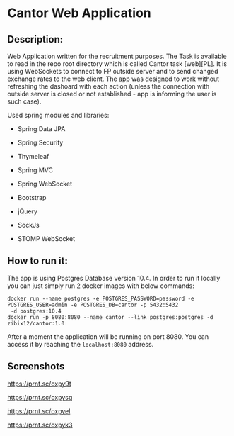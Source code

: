 # Cantor Web Application

## Description:

Web Application written for the recruitment purposes. The Task is available to read in the repo root directory which is called Cantor task [web][PL].
It is using WebSockets to connect to FP outside server and to send changed exchange rates to the web client. 
The app was designed to work without refreshing the dashoard with each action
(unless the connection with outside server is closed or not established - app is informing the user is such case). 

Used spring modules and libraries:
* Spring Data JPA
* Spring Security
* Thymeleaf
* Spring MVC
* Spring WebSocket

* Bootstrap
* jQuery
* SockJs
* STOMP WebSocket

## How to run it:

The app is using Postgres Database version 10.4.
In order to run it locally you can just simply run 2 docker images with below commands:

```
docker run --name postgres -e POSTGRES_PASSWORD=password -e POSTGRES_USER=admin -e POSTGRES_DB=cantor -p 5432:5432
 -d postgres:10.4
docker run -p 8080:8080 --name cantor --link postgres:postgres -d zibix12/cantor:1.0
```

After a moment the application will be running on port 8080. You can access it by reaching the `localhost:8080` address.

## Screenshots
https://prnt.sc/oxpy9t

https://prnt.sc/oxpysq

https://prnt.sc/oxpyel

https://prnt.sc/oxpyk3
